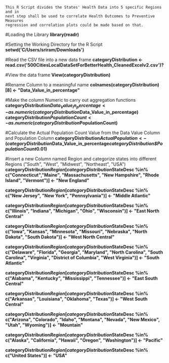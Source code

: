     This R Script divides the States' Health Data into 5 specific Regions and in 
    next step shall be used to correlate Health Outcomes to Preventive Measures
    regression and correlation plots could be made based on that.


#Loading the Library
**library(readr)**

#Setting the Working Directory for the R Script
**setwd('C/Users/sriram/Downloads')**

#Read the CSV file into a new data frame
**categoryDistribution <- read.csv('500CitiesLocalDataSetForBetterHealth_CleanedExcelv2.csv')?**

#View the data frame
**View(categoryDistribution)**

#Rename Column to a meaningful name
**colnames(categoryDistribution)[8] <- "Data_Value_in_percentage"**

#Make the column Numeric to carry out aggregation functions
**categoryDistribution$Data_Value_in_percentage <- as.numeric(categoryDistribution$Data_Value_in_percentage)
categoryDistribution$PopulationCount <- as.numeric(categoryDistribution$PopulationCount)**

#Calculate the Actual Population Count Value from the Data Value Column and Population Column
**categoryDistribution$ActualPopulation <- (categoryDistribution$Data_Value_in_percentage*categoryDistribution$PopulationCount*0.01)**

#Insert a new Column named Region and categorize states into different Regions ("South", "West", "Midwest", "Northeast", "USA")
**categoryDistribution$Region[categoryDistribution$StateDesc %in% c("Connecticut","Maine",
                                                                  "Massachusetts", "New Hampshire", 
                                                                  "Rhode Island", "Vermont")] <- "New England"**

**categoryDistribution$Region[categoryDistribution$StateDesc %in% c("New Jersey", "New York", 
                                                                  "Pennsylvania")] <- "Middle Atlantic"**

**categoryDistribution$Region[categoryDistribution$StateDesc %in% c("Illinois", "Indiana", 
                                                                  "Michigan", "Ohio", 
                                                                  "Wisconsin")] <- "East North Central"**


**categoryDistribution$Region[categoryDistribution$StateDesc %in% c("Iowa", 
                                                                  "Kansas", "Minnesota", 
                                                                  "Missouri", "Nebraska", 
                                                                  "North Dakota", "South Dakota")] <- "West North Central"**

**categoryDistribution$Region[categoryDistribution$StateDesc %in% c("Delaware", "Florida", 
                                                                  "Georgia", "Maryland", 
                                                                  "North Carolina", "South Carolina", 
                                                                  "Virginia", "District of Columbia", 
                                                                  "West Virginia")] <- "South Atlantic"**


**categoryDistribution$Region[categoryDistribution$StateDesc %in% c("Alabama", "Kentucky",
                                                                  "Mississippi", "Tennessee")] <- "East South Central"**

**categoryDistribution$Region[categoryDistribution$StateDesc %in% c("Arkansas", 
                                                                  "Louisiana", "Oklahoma", "Texas")] <- "West South Central"**

**categoryDistribution$Region[categoryDistribution$StateDesc %in% c("Arizona", "Colorado", "Idaho", 
                                                                  "Montana", "Nevada", "New Mexico", 
                                                                  "Utah", "Wyoming")] <- "Mountain"**

**categoryDistribution$Region[categoryDistribution$StateDesc %in% c("Alaska", 
                                                                  "California", "Hawaii", "Oregon", 
                                                                  "Washington")] <- "Pacific"**

**categoryDistribution$Region[categoryDistribution$StateDesc %in% c("United States")] <- "USA"**
